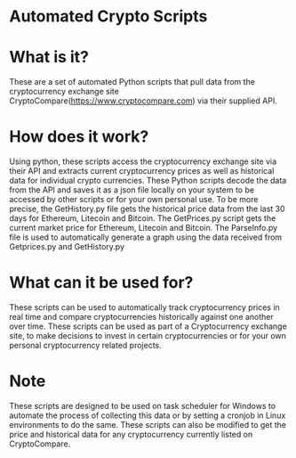 # Automated Crypto Scripts

# What is it?
These are a set of automated Python scripts that pull data from the cryptocurrency exchange site 
CryptoCompare(https://www.cryptocompare.com) via their supplied API. 

# How does it work?
Using python, these scripts access the cryptocurrency exchange site via their API and extracts current cryptocurrency prices as well as historical data for individual crypto currencies. These Python scripts decode the data from the API and saves it as a json 
file locally on your system to be accessed by other scripts or for your own personal use. 
To be more precise, the GetHistory.py file gets the historical price data from the last 30 days for Ethereum, Litecoin and Bitcoin.
The GetPrices.py script gets the current market price for Ethereum, Litecoin and Bitcoin. The ParseInfo.py file is used to automatically generate a graph using the data received from Getprices.py and GetHistory.py

# What can it be used for?
These scripts can be used to automatically track cryptocurrency prices in real time and compare cryptocurrencies historically against one another over time. These scripts can be used as part of a Cryptocurrency exchange site, 
to make decisions to invest in certain cryptocurrencies or for your own personal cryptocurrency related projects.

# Note
These scripts are designed to be used on task scheduler for Windows to automate the process of collecting this data or by setting a cronjob in Linux environments to do the same. These scripts can also be modified to get the price and historical data for any cryptocurrency currently listed on CryptoCompare.
